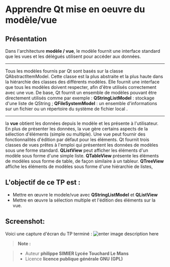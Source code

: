 ﻿Apprendre Qt   mise en oeuvre du modèle/vue
================
Présentation
----
Dans l'architecture **modèle / vue**, le modèle fournit une interface standard que 
les vues et les délégués utilisent pour accéder aux données. 


----------


Tous les modèles fournis par Qt sont basés sur la classe QAbstractItemModel. 
Cette classe est la plus abstraite et la plus haute dans la hiérarchie des classes des 
différents modèles. Elle fournit une interface que tous les modèles doivent 
respecter, afin d'être utilisés correctement avec une vue. 
De base, Qt fournit un ensemble de modèles pouvant être directement utilisés 
comme par exemple :
 **QStringListModel** : stockage d'une liste de QString ;
 **QFileSystemModel** : un ensemble d'informations sur un fichier ou un répertoire du système de fichier local .

----------


la **vue** obtient les données depuis le modèle et les présente à l'utilisateur.
En plus de présenter les données, la vue gère certains aspects de la sélection d'éléments (simple ou multiple). Une vue peut fournir des fonctionnalités d'édition par défaut pour les éléments.
Qt fournit trois classes de vues prêtes à l'emploi qui présentent les données de modèles sous une forme standard.
**QListView** peut afficher les éléments d'un modèle sous forme d'une simple liste.
**QTableView** présente les éléments de modèles sous forme de table, de façon similaire à un tableur.
 **QTreeView** affiche les éléments de modèles sous forme d'une hiérarchie de listes, 
 


L'objectif de ce TP est :
---
 - Mettre en œuvre le modele/vue avec **QStringListModel** et **QListView**
 - Mettre en œuvre la sélection multiple et l'édition des éléments sur la vue. 
 
Screenshot:
----
Voici une capture d'écran du TP terminé :
![enter image description here](https://lh3.googleusercontent.com/-tPz7yAeLs7Y/WfndPhAyoOI/AAAAAAAANEo/KSWnx5n7DaEp5bsHw22-gKjIDQwPV7fJQCLcBGAs/s0/ScreenShot.PNG "ScreenShot.PNG")
> **Note :**

> - Auteur  **philippe SIMIER Lycée Touchard Le Mans**
> - Licence  **licence publique générale GNU (GPL)**